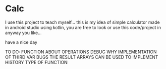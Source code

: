 # Calc
I use this project to teach myself...
this is my idea of simple calculator made in android studio using kotlin, 
you are free to look or use this code/project in anyway you like...

have a nice day

TO DO: 
FUNCTION ABOUT OPERATIONS
DEBUG WHY IMPLEMENTATION OF THIRD VAR BUGS THE RESULT
ARRAYS CAN BE USED TO IMPLEMENT HISTORY TYPE OF FUNCTION
